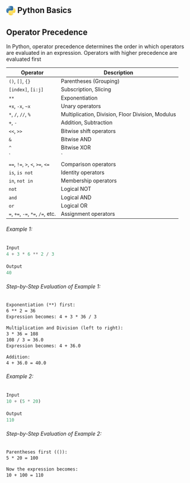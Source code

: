 <html>
 <body>
  <h2><sub><img src="https://github.com/RadhikaDeshpande1010/skill-icon/blob/main/general-icon/python-icon.png" height="25" width="25"></sub> Python Basics</h2>
  <h2>Operator Precedence</h2>
  <p>In Python, operator precedence determines the order in which operators are evaluated in an expression. Operators with higher precedence are evaluated first</p>
  
  | Operator               | Description                                  |
  |------------------------|----------------------------------------------|
  | `()`, `[]`, `{}`       | Parentheses (Grouping)                       |
  | `[index]`, `[i:j]`     | Subscription, Slicing                        |
  | `**`                   | Exponentiation                               |
  | `+x`, `-x`, `~x`       | Unary operators                              |
  | `*`, `/`, `//`, `%`    | Multiplication, Division, Floor Division, Modulus |
  | `+`, `-`               | Addition, Subtraction                        |
  | `<<`, `>>`             | Bitwise shift operators                      |
  | `&`                    | Bitwise AND                                  |
  | `^`                    | Bitwise XOR                                  |
  | `|`                    | Bitwise OR                                   |
  | `==`, `!=`, `>`, `<`, `>=`, `<=` | Comparison operators                 |
  | `is`, `is not`         | Identity operators                           |
  | `in`, `not in`         | Membership operators                         |
  | `not`                  | Logical NOT                                  |
  | `and`                  | Logical AND                                  |
  | `or`                   | Logical OR                                   |
  | `=`, `+=`, `-=`, `*=`, `/=`, etc. | Assignment operators                |

  <h6>Example 1:</h6>
  
  ```python
  Input
  4 + 3 * 6 ** 2 / 3
  
  Output
  40
  ```

  <h6>Step-by-Step Evaluation of Example 1:</h6>
  <p>
    
   ```
   Exponentiation (**) first:
   6 ** 2 = 36
   Expression becomes: 4 + 3 * 36 / 3
   ```
   ```
   Multiplication and Division (left to right):
   3 * 36 = 108
   108 / 3 = 36.0
   Expression becomes: 4 + 36.0
   ```
   ```
   Addition:
   4 + 36.0 = 40.0
   ```
  </p>

  <h6>Example 2:</h6>
  
  ```python
  Input
  10 + (5 * 20)
  
  Output
  110
  ```

  <h6>Step-by-Step Evaluation of Example 2:</h6>
  <p>
   
   ```
   Parentheses first (()):
   5 * 20 = 100
   ```

   ```
   Now the expression becomes:
   10 + 100 = 110
   ```
   </p>
 </body>
<html>
